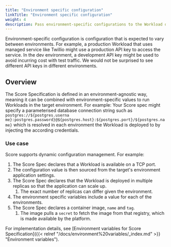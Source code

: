 ```yaml
---
title: "Environment specific configuration"
linkTitle: "Environment specific configuration"
weight: 4
description: Pass environment-specific configurations to the Workload during a deployment.
---
```


Environment-specific configuration is configuration that is expected to vary between environments. For example, a production Workload that uses managed service like Twillio might use a production API key to access the service. In the dev environment, a development API key might be used to avoid incurring cost with test traffic. We would not be surprised to see different API keys in different environments.

## Overview

The Score Specification is defined in an environment-agnostic way, meaning it can be combined with environment-specific values to run Workloads in the target environment. For example: Your Score spec might specify a parameterised database connection string such as `postgres://${postgres.userna me}:postgres.password}@${postgres.host}:${postgres.port}/${postgres.name}` which is resolved in each environment the Workload is deployed to by injecting the according credentials.

### Use case

Score supports dynamic configuration management. For example:

1. The Score Spec declares that a Workload is available on a TCP port.
1. The configuration value is then sourced from the target's environment application settings.
1. The Score Spec declares that the Workload is deployed in multiple replicas so that the application can scale up.
   1. The exact number of replicas can differ given the environment.
1. The environment specific variables include a value for each of the environments.
1. The Score Spec declares a container image, `name` and `tag`.
   1. The image pulls a `secret` to fetch the image from that registry, which is made available by the platform.

For implementation details, see [Environment variables for Score Specification]({{< relref "/docs/environment%20variables/_index.md" >}} "Environment variables").
